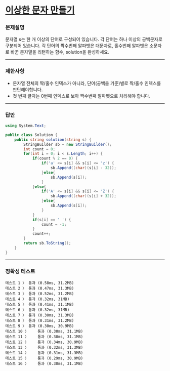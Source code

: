# <a href="https://school.programmers.co.kr/learn/courses/30/lessons/12930">이상한 문자 만들기</a>

### 문제설명

문자열 s는 한 개 이상의 단어로 구성되어 있습니다. 각 단어는 하나 이상의 공백문자로 구분되어 있습니다. 각 단어의 짝수번째 알파벳은 대문자로, 홀수번째 알파벳은 소문자로 바꾼 문자열을 리턴하는 함수, solution을 완성하세요.

***

### 제한사항

 - 문자열 전체의 짝/홀수 인덱스가 아니라, 단어(공백을 기준)별로 짝/홀수 인덱스를 판단해야합니다.
 - 첫 번째 글자는 0번째 인덱스로 보아 짝수번째 알파벳으로 처리해야 합니다.

***

### 답안
``` csharp
using System.Text;

public class Solution {
    public string solution(string s) {
        StringBuilder sb = new StringBuilder();
        int count = 0;
        for(int i = 0; i < s.Length; i++) {
            if(count % 2 == 0) {
                if('a' <= s[i] && s[i] <= 'z') {
                    sb.Append((char)(s[i] - 32));
                }else{
                    sb.Append(s[i]);
                }
            }else{
                if('A' <= s[i] && s[i] <= 'Z') {
                    sb.Append((char)(s[i] + 32));
                }else{
                    sb.Append(s[i]);
                }
            }
            if(s[i] == ' ') {
                count = -1;
            }
            count++;
        }
        return sb.ToString();
    }
}
```

***

### 정확성 테스트
```
테스트 1 〉	통과 (0.58ms, 31.2MB)
테스트 2 〉	통과 (0.47ms, 31.3MB)
테스트 3 〉	통과 (0.52ms, 31.2MB)
테스트 4 〉	통과 (0.32ms, 31MB)
테스트 5 〉	통과 (0.41ms, 31.1MB)
테스트 6 〉	통과 (0.32ms, 31MB)
테스트 7 〉	통과 (0.30ms, 31.3MB)
테스트 8 〉	통과 (0.31ms, 31.2MB)
테스트 9 〉	통과 (0.30ms, 30.9MB)
테스트 10 〉	통과 (0.30ms, 31.1MB)
테스트 11 〉	통과 (0.30ms, 31.1MB)
테스트 12 〉	통과 (0.34ms, 30.9MB)
테스트 13 〉	통과 (0.32ms, 31.3MB)
테스트 14 〉	통과 (0.31ms, 31.3MB)
테스트 15 〉	통과 (0.29ms, 30.9MB)
테스트 16 〉	통과 (0.30ms, 31.1MB)
```